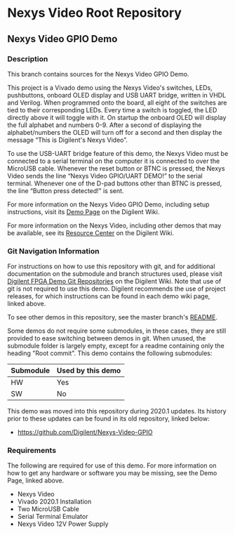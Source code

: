 # Nexys Video Root Repository

## Nexys Video GPIO Demo

### Description

This branch contains sources for the Nexys Video GPIO Demo.

This project is a Vivado demo using the Nexys Video's switches, LEDs, pushbuttons, onboard OLED display and USB UART bridge, written in VHDL and Verilog. When programmed onto the board, all eight of the switches are tied to their corresponding LEDs. Every time a switch is toggled, the LED directly above it will toggle with it. On startup the onboard OLED will display the full alphabet and numbers 0-9. After a second of displaying the alphabet/numbers the OLED will turn off for a second and then display the message “This is Digilent's Nexys Video”. 

To use the USB-UART bridge feature of this demo, the Nexys Video must be connected to a serial terminal on the computer it is connected to over the MicroUSB cable. Whenever the reset button or BTNC is pressed, the Nexys Video sends the line “Nexys Video GPIO/UART DEMO!” to the serial terminal. Whenever one of the D-pad buttons other than BTNC is pressed, the line “Button press detected!” is sent.

For more information on the Nexys Video GPIO Demo, including setup instructions, visit its [Demo Page](https://reference.digilentinc.com/reference/programmable-logic/nexys-video/demos/gpio) on the Digilent Wiki.

For more information on the Nexys Video, including other demos that may be available, see its [Resource Center](https://reference.digilentinc.com/reference/programmable-logic/nexys-video/start) on the Digilent Wiki.

### Git Navigation Information

For instructions on how to use this repository with git, and for additional documentation on the submodule and branch structures used, please visit [Digilent FPGA Demo Git Repositories](https://reference.digilentinc.com/reference/programmable-logic/documents/git) on the Digilent Wiki. Note that use of git is not required to use this demo. Digilent recommends the use of project releases, for which instructions can be found in each demo wiki page, linked above.

To see other demos in this repository, see the master branch's [README](https://github.com/Digilent/Nexys-Video).

Some demos do not require some submodules, in these cases, they are still provided to ease switching between demos in git. When unused, the submodule folder is largely empty, except for a readme containing only the heading "Root commit". This demo contains the following submodules:

| Submodule | Used by this demo |
|-----------|-------------------|
| HW        | Yes         |
| SW        | No         |

This demo was moved into this repository during 2020.1 updates. Its history prior to these updates can be found in its old repository, linked below:
* https://github.com/Digilent/Nexys-Video-GPIO

### Requirements

The following are required for use of this demo. For more information on how to get any hardware or software you may be missing, see the Demo Page, linked above.

* Nexys Video
* Vivado 2020.1 Installation
* Two MicroUSB Cable
* Serial Terminal Emulator
* Nexys Video 12V Power Supply
